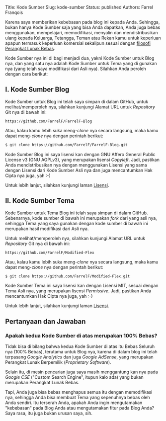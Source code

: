 Title: Kode Sumber
Slug: kode-sumber
Status: published
Authors: Farrel Franqois

Karena saya memberikan kebebasan pada blog ini kepada Anda. Sehingga, bukan hanya Kode Sumber saja yang bisa Anda dapatkan, Anda juga bebas menggunakan, mempelajari, memodifikasi, menyalin dan mendistribusikan ulang kepada Keluarga, Tetangga, Teman atau Rekan kamu untuk keperluan apapun termasuk keperluan komersial sekalipun sesuai dengan [filosofi Perangkat Lunak Bebas](https://www.gnu.org/philosophy/free-sw.html.en).

Kode Sumber nya ini di bagi menjadi dua, yakni Kode Sumber untuk Blog nya, dan yang satu nya adalah Kode Sumber untuk Tema yang di gunakan nya (yang telah saya modifikasi dari Asli nya). Silahkan Anda peroleh dengan cara berikut:

## I. Kode Sumber Blog
Kode Sumber untuk Blog ini telah saya simpan di dalam GitHub, untuk melihat/memperoleh nya, silahkan kunjungi Alamat URL untuk *Repository* Git nya di bawah ini:

```text
https://github.com/FarrelF/FarrelF-Blog
```
Atau, kalau kamu lebih suka meng-*clone* nya secara langsung, maka kamu dapat meng-*clone* nya dengan perintah berikut:

```bash
$ git clone https://github.com/FarrelF/FarrelF-Blog.git
```
Kode Sumber Blog ini saya lisensi kan dengan GNU Affero General Public License v3 (GNU AGPLv3), yang merupakan lisensi *Copyleft*. Jadi, pastikan Anda mendistribusikan nya dengan menggunakan Lisensi yang sama dengan Lisensi dari Kode Sumber Asli nya dan juga mencantumkan Hak Cipta nya juga, yah :-)

Untuk lebih lanjut, silahkan kunjungi laman [Lisensi](/lisensi).


## II. Kode Sumber Tema
Kode Sumber untuk Tema Blog ini telah saya simpan di dalam GitHub. Sebenarnya, kode sumber di bawah ini merupakan *fork* dari yang asli nya, sehingga Tema yang saya gunakan dengan kode sumber di bawah ini merupakan hasil modifikasi dari Asli nya.

Untuk melihat/memperoleh nya, silahkan kunjungi Alamat URL untuk *Repository* Git nya di bawah ini:

```text
https://github.com/FarrelF/Modified-Flex
```
Atau, kalau kamu lebih suka meng-*clone* nya secara langsung, maka kamu dapat meng-*clone* nya dengan perintah berikut:

```bash
$ git clone https://github.com/FarrelF/Modified-Flex.git
```
Kode Sumber Tema ini saya lisensi kan dengan Lisensi MIT, sesuai dengan Tema Asli nya, yang merupakan lisensi *Permissive*. Jadi, pastikan Anda mencantumkan Hak Cipta nya juga, yah :-)

Untuk lebih lanjut, silahkan kunjungi laman [Lisensi](/lisensi).


## Pertanyaan dan Jawaban
### Apakah kedua Kode Sumber di atas merupakan 100% Bebas?
Tidak bisa di bilang bahwa kedua Kode Sumber di atas itu Bebas Seluruh nya (100% Bebas), terutama untuk Blog nya, karena di dalam blog ini telah terpasang *Google Analytics* dan juga *Google AdSense*, yang merupakan Perangkat Lunak Berpemilik (*Proprietary Software*).

Selain itu, di mesin pencarian juga saya masih menggantung kan nya pada *Google CSE* ("Custom Search Engine", itupun kalo ada) yang bukan merupakan Perangkat Lunak Bebas.

Tapi, Anda juga bisa bebas menghapus semua itu dengan memodifikasi nya, sehingga Anda bisa membuat Tema yang sepenuhnya bebas oleh Anda sendiri. Itu terserah Anda, apakah Anda ingin mengutamakan "kebebasan" pada Blog Anda atau mengutamakan fitur pada Blog Anda? Saya rasa, itu juga bukan urusan saya, sih.